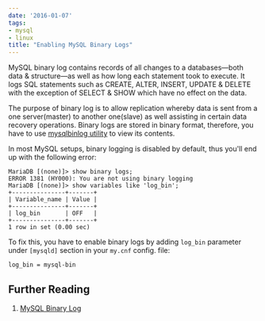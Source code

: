 ```yaml
---
date: '2016-01-07'
tags:
- mysql
- linux
title: "Enabling MySQL Binary Logs"
---
```


MySQL binary log contains records of all changes to a databases—both data & structure—as well as how long each statement took to execute. It logs SQL statements such as CREATE, ALTER, INSERT, UPDATE & DELETE  with the exception of SELECT & SHOW which have no effect on the data.
<!--more-->

The purpose of binary log is to allow replication whereby data is sent from a one server(master) to another one(slave) as well assisting in certain data recovery operations. Binary logs are stored in binary format, therefore, you have to use [mysqlbinlog utility](https://dev.mysql.com/doc/refman/5.5/en/mysqlbinlog.html) to view its contents.

In most MySQL setups, binary logging is disabled by default, thus you'll end up with the following error:
```
MariaDB [(none)]> show binary logs;
ERROR 1381 (HY000): You are not using binary logging
MariaDB [(none)]> show variables like 'log_bin';
+---------------+-------+
| Variable_name | Value |
+---------------+-------+
| log_bin       | OFF   |
+---------------+-------+
1 row in set (0.00 sec)
```

To fix this, you have to enable binary logs by adding `log_bin` parameter under `[mysqld]` section in your `my.cnf` config. file:
```
log_bin = mysql-bin
```

## Further Reading

1. [MySQL Binary Log](https://dev.mysql.com/doc/refman/5.5/en/binary-log.html)
